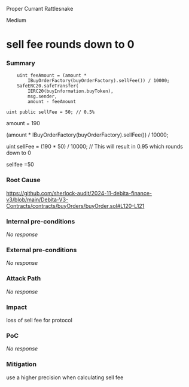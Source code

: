 Proper Currant Rattlesnake

Medium

# sell fee rounds down to 0

### Summary

        uint feeAmount = (amount *
            IBuyOrderFactory(buyOrderFactory).sellFee()) / 10000;
        SafeERC20.safeTransfer(
            IERC20(buyInformation.buyToken),
            msg.sender,
            amount - feeAmount

    uint public sellFee = 50; // 0.5%

amount = 190

(amount *
            IBuyOrderFactory(buyOrderFactory).sellFee()) / 10000;

uint sellFee = (190 * 50) / 10000; // This will result in 0.95 which rounds down to 0


sellfee =50


### Root Cause

https://github.com/sherlock-audit/2024-11-debita-finance-v3/blob/main/Debita-V3-Contracts/contracts/buyOrders/buyOrder.sol#L120-L121

### Internal pre-conditions

_No response_

### External pre-conditions

_No response_

### Attack Path

_No response_

### Impact

loss of sell fee for protocol

### PoC

_No response_

### Mitigation

use a higher precision when calculating sell fee